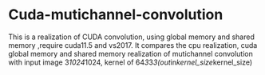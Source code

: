 # Cuda-mutichannel-convolution
 This is a realization of CUDA convolution, using global memory and shared memory
,require cuda11.5 and vs2017. It compares the cpu realization, cuda global memory and shared memory realization of mutichannel convolution with input image 3*1024*1024, kernel of 64*3*3*3(out*in*kernel_size*kernel_size)
